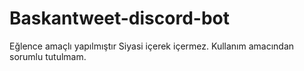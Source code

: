 # Baskantweet-discord-bot

Eğlence amaçlı yapılmıştır Siyasi içerek içermez. Kullanım amacından sorumlu tutulmam.
